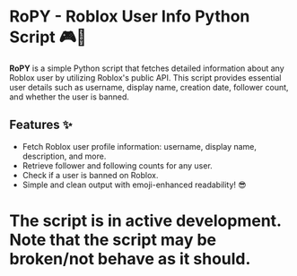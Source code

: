 # RoPY - Roblox User Info Python Script 🎮🐍

**RoPY** is a simple Python script that fetches detailed information about any Roblox user by utilizing Roblox's public API. This script provides essential user details such as username, display name, creation date, follower count, and whether the user is banned.

## Features ✨
- Fetch Roblox user profile information: username, display name, description, and more.
- Retrieve follower and following counts for any user.
- Check if a user is banned on Roblox.
- Simple and clean output with emoji-enhanced readability! 😎

# The script is in active development. Note that the script may be broken/not behave as it should.
